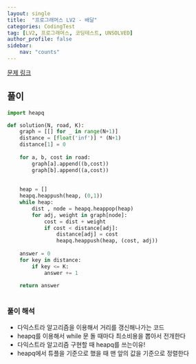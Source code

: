 ```yaml
---
layout: single
title:  "프로그래머스 LV2 - 배달"
categories: CodingTest
tag: [LV2, 프로그래머스, 코딩테스트, UNSOLVED]
author_profile: false
sidebar: 
    nav: "counts"
---
```


[문제 링크](https://school.programmers.co.kr/learn/courses/30/lessons/12978)


## 풀이
```python
import heapq

def solution(N, road, K):
    graph = [[] for _ in range(N+1)]
    distance = [float('inf')] * (N+1)
    distance[1] = 0
    
    for a, b, cost in road:
        graph[a].append((b,cost))
        graph[b].append((a,cost))
    
    
    heap = []
    heapq.heappush(heap, (0,1))
    while heap:
        dist , node = heapq.heappop(heap)
        for adj, weight in graph[node]:
            cost = dist + weight
            if cost < distance[adj]:
                distance[adj] = cost
                heapq.heappush(heap, (cost, adj))
                
    answer = 0
    for key in distance:
        if key <= K:
            answer += 1
            
    return answer  
    
```

### 풀이 해석
- 다익스트라 알고리즘을 이용해서 거리를 갱신해나가는 코드
- heapq를 이용해서 while 문 돌 때마다 최소비용을 뽑아서 전개한다
- 다익스트라 알고리즘 구현할 때 heapq를 쓰는이유!
- heapq에서 튜플을 기준으로 했을 때 맨 앞의 값을 기준으로 정렬한다